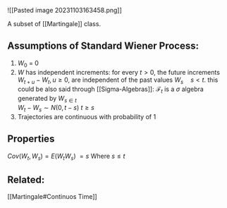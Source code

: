 
![[Pasted image 20231103163458.png]]

A subset of [[Martingale]] class.
## Assumptions of Standard Wiener Process:
1. $W_{0}$ = 0 
2. $W$ has independent increments: for every $t > 0$, the future increments $W_{t+u}-W_{t}, u\geq 0$, are independent of the past values $W_s \quad {\displaystyle s<t.}$
this could be also said through [[Sigma-Algebras]]:
	$\mathcal{F}_{t}$ is a $\sigma$ algebra generated by $W_{s \in t}$  
 $W_{t}- W_{s}\sim N(0, t-s)$  $t \geq s$
3. Trajectories are continuous with probability of 1


## Properties
$Cov(W_{t}, W_{s}) = E(W_{t}W_{s})$ $=s$        Where $s \leq t$


## Related:
[[Martingale#Continuos Time]]

